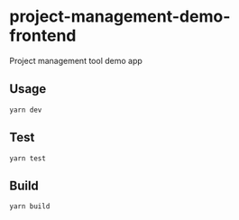 # project-management-demo-frontend
Project management tool demo app


## Usage

```
yarn dev
```

## Test
```
yarn test
```

## Build
```
yarn build
```
